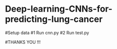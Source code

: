 # Deep-learning-CNNs-for-predicting-lung-cancer
#Setup data
#1 Run cnn.py
#2 Run test.py


#THANKS YOU !!!
